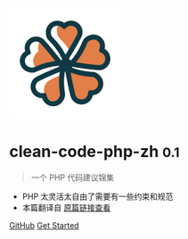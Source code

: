 ![logo](img/logo.svg)

# clean-code-php-zh <small>0.1</small>

> 一个 PHP 代码建议锦集

- PHP 太灵活太自由了需要有一些约束和规范
- 本篇翻译自 [原篇链接查看](https://github.com/jupeter/clean-code-php)

[GitHub](https://github.com/mousezheng/smileZheng)
[Get Started](#目录)
